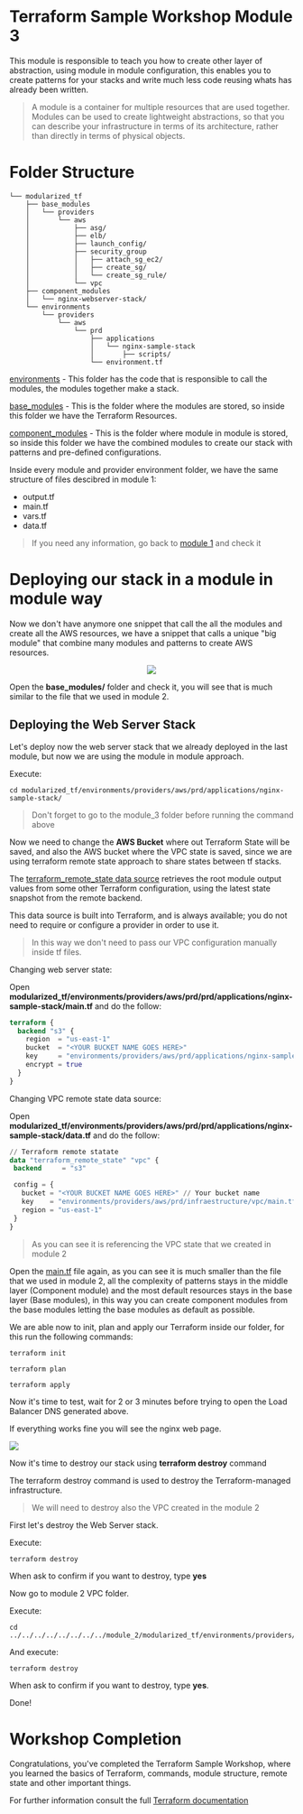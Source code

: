 <!--
Copyright Amazon.com, Inc. or its affiliates. All Rights Reserved.

SPDX-License-Identifier: MIT-0
-->

# Terraform Sample Workshop Module 3

This module is responsible to teach you how to create other layer of abstraction, using module in module configuration, this enables you to create patterns for your stacks and write much less code reusing whats has already been written.

> A module is a container for multiple resources that are used together. Modules can be used to create lightweight abstractions, so that you can describe your infrastructure in terms of its architecture, rather than directly in terms of physical objects.

# Folder Structure

```
└── modularized_tf
    ├── base_modules
    │   └── providers
    │       └── aws
    │           ├── asg/
    │           ├── elb/
    │           ├── launch_config/
    │           ├── security_group
    │           │   ├── attach_sg_ec2/
    │           │   ├── create_sg/
    │           │   └── create_sg_rule/
    │           └── vpc
    ├── component_modules
    │   └── nginx-webserver-stack/
    └── environments
        └── providers
            └── aws
                └── prd
                    ├── applications
                    │   └── nginx-sample-stack
                    │       ├── scripts/
                    └── environment.tf
```

[environments](modularized_tf/environments) - This folder has the code that is responsible to call the modules, the modules together make a stack.

[base_modules](modularized_tf/modules) - This is the folder where the modules are stored, so inside this folder we have the Terraform Resources.

[component_modules](modularized_tf/component_modules) - This is the folder where module in module is stored, so inside this folder we have the combined modules to create our stack with patterns and pre-defined configurations.

Inside every module and provider environment folder, we have the same structure of files descibred in module 1:

- output.tf
- main.tf
- vars.tf
- data.tf

> If you need any information, go back to [module 1](../module_1/) and check it

# Deploying our stack in a module in module way

Now we don't have anymore one snippet that call the all the modules and create all the AWS resources, we have a snippet that calls a unique "big module" that combine many modules and patterns to create AWS resources.

<p align="center"> 
<img src="images/terraform_agreggated_module.png">
</p>

Open the **base_modules/** folder and check it, you will see that is much similar to the file that we used in module 2.

## Deploying the Web Server Stack

Let's deploy now the web server stack that we already deployed in the last module, but now we are using the module in module approach.

Execute:

```shell
cd modularized_tf/environments/providers/aws/prd/applications/nginx-sample-stack/
```
> Don't forget to go to the module_3 folder before running the command above

Now we need to change the **AWS Bucket** where out Terraform State will be saved, and also the AWS bucket where the VPC state is saved, since we are using terraform remote state approach to share states between tf stacks.

The [terraform_remote_state data source](https://www.terraform.io/docs/providers/terraform/d/remote_state.html) retrieves the root module output values from some other Terraform configuration, using the latest state snapshot from the remote backend.

This data source is built into Terraform, and is always available; you do not need to require or configure a provider in order to use it.

> In this way we don't need to pass our VPC configuration manually inside tf files.

Changing web server state:

Open **modularized_tf/environments/providers/aws/prd/prd/applications/nginx-sample-stack/main.tf** and do the follow:

```terraform
terraform {
  backend "s3" {
    region  = "us-east-1"
    bucket  = "<YOUR BUCKET NAME GOES HERE>"
    key     = "environments/providers/aws/prd/applications/nginx-sample-stack/main.tf"
    encrypt = true
  }
}
```

Changing VPC remote state data source:

Open **modularized_tf/environments/providers/aws/prd/prd/applications/nginx-sample-stack/data.tf** and do the follow:

```terraform
// Terraform remote statate
data "terraform_remote_state" "vpc" {
 backend     = "s3"

 config = {
   bucket = "<YOUR BUCKET NAME GOES HERE>" // Your bucket name
   key    = "environments/providers/aws/prd/infraestructure/vpc/main.tf"
   region = "us-east-1"
 }
}
```

> As you can see it is referencing the VPC state that we created in module 2

Open the [main.tf](modularized_tf/environments/providers/aws/prd/prd/applications/nginx-sample-stack/main.tf) file again, as you can see it is much smaller than the file that we used in module 2, all the complexity of patterns stays in the middle layer (Component module) and the most default resources stays in the base layer (Base modules), in this way you can create component modules from the base modules letting the base modules as default as possible.

We are able now to init, plan and apply our Terraform inside our folder, for this run the following commands:

```
terraform init
```

```
terraform plan
```

```
terraform apply
```

Now it's time to test, wait for 2 or 3 minutes before trying to open the Load Balancer DNS generated above.

If everything works fine you will see the nginx web page.

<p align="left"> 
<img src="images/nginx_page.png">
</p>

Now it's time to destroy our stack using **terraform destroy** command

The terraform destroy command is used to destroy the Terraform-managed infrastructure.

> We will need to destroy also the VPC created in the module 2

First let's destroy the Web Server stack.

Execute:

```
terraform destroy
```

When ask to confirm if you want to destroy, type **yes**

Now go to module 2 VPC folder.

Execute:

```shell
cd ../../../../../../../../module_2/modularized_tf/environments/providers/aws/prd/infraestructure/vpc
```

And execute:

```
terraform destroy
```

When ask to confirm if you want to destroy, type **yes**.

Done!

# Workshop Completion

Congratulations, you've completed the Terraform Sample Workshop, where you learned the basics of Terraform, commands, module structure, remote state and other important things.

For further information consult the full [Terraform documentation](https://www.terraform.io/intro/index.html)